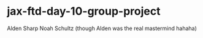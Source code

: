 jax-ftd-day-10-group-project
===

Alden Sharp
Noah Schultz (though Alden was the real mastermind hahaha)
